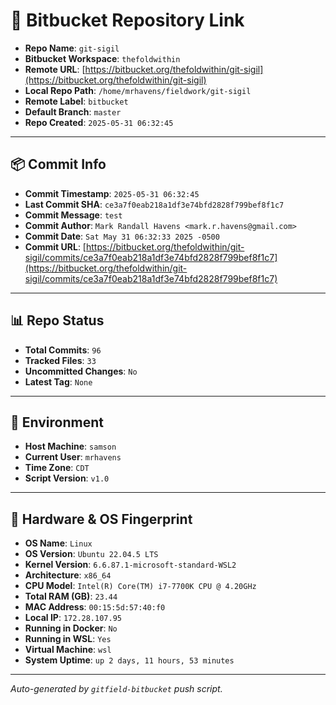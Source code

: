 # 🔗 Bitbucket Repository Link

- **Repo Name**: `git-sigil`
- **Bitbucket Workspace**: `thefoldwithin`
- **Remote URL**: [https://bitbucket.org/thefoldwithin/git-sigil](https://bitbucket.org/thefoldwithin/git-sigil)
- **Local Repo Path**: `/home/mrhavens/fieldwork/git-sigil`
- **Remote Label**: `bitbucket`
- **Default Branch**: `master`
- **Repo Created**: `2025-05-31 06:32:45`

---

## 📦 Commit Info

- **Commit Timestamp**: `2025-05-31 06:32:45`
- **Last Commit SHA**: `ce3a7f0eab218a1df3e74bfd2828f799bef8f1c7`
- **Commit Message**: `test`
- **Commit Author**: `Mark Randall Havens <mark.r.havens@gmail.com>`
- **Commit Date**: `Sat May 31 06:32:33 2025 -0500`
- **Commit URL**: [https://bitbucket.org/thefoldwithin/git-sigil/commits/ce3a7f0eab218a1df3e74bfd2828f799bef8f1c7](https://bitbucket.org/thefoldwithin/git-sigil/commits/ce3a7f0eab218a1df3e74bfd2828f799bef8f1c7)

---

## 📊 Repo Status

- **Total Commits**: `96`
- **Tracked Files**: `33`
- **Uncommitted Changes**: `No`
- **Latest Tag**: `None`

---

## 🧭 Environment

- **Host Machine**: `samson`
- **Current User**: `mrhavens`
- **Time Zone**: `CDT`
- **Script Version**: `v1.0`

---

## 🧬 Hardware & OS Fingerprint

- **OS Name**: `Linux`
- **OS Version**: `Ubuntu 22.04.5 LTS`
- **Kernel Version**: `6.6.87.1-microsoft-standard-WSL2`
- **Architecture**: `x86_64`
- **CPU Model**: `Intel(R) Core(TM) i7-7700K CPU @ 4.20GHz`
- **Total RAM (GB)**: `23.44`
- **MAC Address**: `00:15:5d:57:40:f0`
- **Local IP**: `172.28.107.95`
- **Running in Docker**: `No`
- **Running in WSL**: `Yes`
- **Virtual Machine**: `wsl`
- **System Uptime**: `up 2 days, 11 hours, 53 minutes`

---

_Auto-generated by `gitfield-bitbucket` push script._
